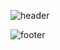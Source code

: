 ![header](https://capsule-render.vercel.app/api?type=waving&color=gradient&customColorList=0,14,14,5,30&height=200&text=JANG%20SUBEEN&fontSize=40)



![footer](https://capsule-render.vercel.app/api?section=footer&type=waving&color=gradient&customColorList=0,14,14,5,30)


<!--
**Subeen-Jang/Subeen-Jang** is a ✨ _special_ ✨ repository because its `README.md` (this file) appears on your GitHub profile.

Here are some ideas to get you started:

- 🔭 I’m currently working on ...
- 🌱 I’m currently learning ...
- 👯 I’m looking to collaborate on ...
- 🤔 I’m looking for help with ...
- 💬 Ask me about ...
- 📫 How to reach me: ...
- 😄 Pronouns: ...
- ⚡ Fun fact: ...
-->
